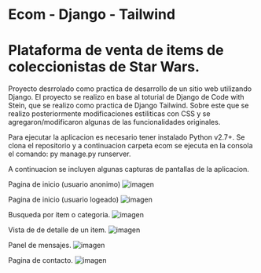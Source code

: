 # Ecom - Django - Tailwind 
# Plataforma de venta de items de coleccionistas de Star Wars. 
Proyecto desrrolado como practica de desarrollo de un sitio web utilizando Django.
El proyecto se realizo en base al toturial de Django de Code with Stein, que se realizo como practica de Django Tailwind.  Sobre este que se realizo posteriormente modificaciones estiliticas con CSS y se agregaron/modificaron algunas de las funcionalidades originales.

Para ejecutar la aplicacion es necesario tener instalado Python v2.7+. Se clona el repositorio y a continuacion carpeta ecom se ejecuta en la consola el comando: py manage.py runserver. 

A continuacion se incluyen algunas capturas de pantallas de la aplicacion.

Pagina de inicio (usuario anonimo)
![imagen](https://github.com/FacundoBe/ecom/assets/104530671/02c8d396-8ea0-49f4-a62c-100b236e433e)

Pagina de inicio (usuario logeado)
![imagen](https://github.com/FacundoBe/ecom/assets/104530671/409f9df3-a6bf-441c-bcfd-7f9ce95d8b78)

Busqueda por item o categoria.
![imagen](https://github.com/FacundoBe/ecom/assets/104530671/0b0745fd-d85d-4bd9-9083-ac7c71798c6d)

Vista de de detalle de un item.
![imagen](https://github.com/FacundoBe/ecom/assets/104530671/dc72b73e-fe6d-441e-a6a3-d651336d109f)

Panel de mensajes.
![imagen](https://github.com/FacundoBe/ecom/assets/104530671/b0f55e92-15d1-4278-994f-bfd742767f06)

Pagina de contacto.
![imagen](https://github.com/FacundoBe/ecom/assets/104530671/0f2b7333-e0eb-42b3-b8d6-db59a6a3a03f)
